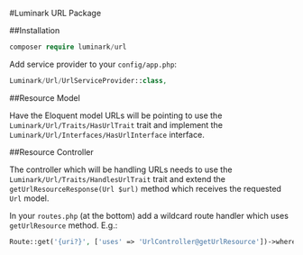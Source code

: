 #Luminark URL Package

##Installation

```php
composer require luminark/url
```

Add service provider to your `config/app.php`:

```php
Luminark/Url/UrlServiceProvider::class,
```

##Resource Model

Have the Eloquent model URLs will be pointing to use the `Luminark/Url/Traits/HasUrlTrait` trait and implement the `Luminark/Url/Interfaces/HasUrlInterface` interface.

##Resource Controller

The controller which will be handling URLs needs to use the `Luminark/Url/Traits/HandlesUrlTrait` trait and extend the `getUrlResourceResponse(Url $url)` method which receives the requested `Url` model.

In your `routes.php` (at the bottom) add a wildcard route handler which uses `getUrlResource` method. E.g.:

```php
Route::get('{uri?}', ['uses' => 'UrlController@getUrlResource'])->where('uri', '.*');
```